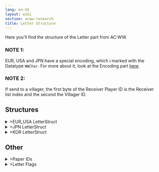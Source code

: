 ```yaml
---
lang: en-US
layout: wiki
section: acww-research
title: Letter Structure
---
```


Here you'll find the structure of the Letter part from AC:WW.

### NOTE 1:
EUR, USA and JPN have a special encoding, which i marked with the Datatype `WWChar`. For more about it, look at the Encoding part [here](character-encoding).

### NOTE 2:
If send to a villager, the first byte of the Receiver Player ID is the Receiver list index and the second the Villager ID.

## Structures
<details>
 <summary>>EUR_USA LetterStruct</summary>

{% capture eur_usa %}
| Offset        | Datatype | Size  | Content              |
| ------------- | -------- | ----- | -------------------- |
| 0x0 - 0xF3    |          | 0xF4  | Lettersize           |
|               |          |       |                      |
| 0x0 - 0x3     | uint32_t | 0x4   | Padding?             |
| 0x4 - 0x5     | uint16_t | 0x2   | Town ID Receiver     |
| 0x6 - 0xD     | WWChar   | 0x8   | Town Name Receiver   |
| 0xE - 0xF     | uint16_t | 0x2   | Player ID Receiver   |
| 0x10 - 0x17   | WWChar   | 0x8   | Player Name Receiver |
| 0x18 - 0x1B   | uint8_t  | 0x4   | Unknown 1            |
| 0x1C - 0x1D   | uint16_t | 0x2   | Town ID Sender       |
| 0x1E - 0x25   | WWChar   | 0x8   | Town Name Sender     |
| 0x26 - 0x27   | uint16_t | 0x2   | Player ID Sender     |
| 0x28 - 0x2F   | WWChar   | 0x8   | Player Name Sender   |
| 0x30 - 0x33   | uint8_t  | 0x4   | Unknown 2            |
| 0x34 - 0x4B   | WWChar   | 0x18  | Letter Intro Part    |
| 0x4C - 0xCB   | WWChar   | 0x81  | Letter Body Part     |
| 0xCC - 0xEB   | WWChar   | 0x20  | Letter End Part      |
| 0xEC - 0xEC   | uint8_t  | 0x1   | Intro Name Index     |
| 0xED - 0xED   | uint8_t  | 0x1   | Paper ID             |
| 0xEE - 0xEE   | uint8_t  | 0x1   | Letter Flags         |
| 0xEF - 0xEF   | uint8_t  | 0x1   | Unknown 3            |
| 0xF0 - 0xF1   | uint16_t | 0x2   | Attachment Item      |
| 0xF2 - 0xF3   | uint8_t  | 0x2   | Unknown 4            |
{% endcapture %}

{{ eur_usa | markdownify }}

</details>

<details>
 <summary>>JPN LetterStruct</summary>

{% capture jpn %}
| Offset        | Datatype | Size  | Content              |
| ------------- | -------- | ----- | -------------------- |
| 0x0 - 0x8B    |          | 0x8C  | Lettersize           |
|               |          |       |                      |
| 0x0 - 0x3     | uint32_t | 0x4   | Padding?             |
| 0x4 - 0x5     | uint16_t | 0x2   | Town ID Receiver     |
| 0x6 - 0xB     | WWChar   | 0x6   | Town Name Receiver   |
| 0xC - 0xD     | uint16_t | 0x2   | Player ID Receiver   |
| 0xE  - 0x13   | WWChar   | 0x6   | Player Name Receiver |
| 0x14 - 0x17   | uint8_t  | 0x4   | Unknown 1            |
| 0x18 - 0x19   | uint16_t | 0x2   | Town ID Sender       |
| 0x1A - 0x1F   | WWChar   | 0x6   | Town Name Sender     |
| 0x20 - 0x21   | uint16_t | 0x2   | Player ID Sender     |
| 0x22 - 0x27   | WWChar   | 0x6   | Player Name Sender   |
| 0x28 - 0x2B   | uint8_t  | 0x4   | Unknown 2            |
| 0x2C - 0x35   | WWChar   | 0xA   | Letter Intro Part    |
| 0x36 - 0x75   | WWChar   | 0x40  | Letter Body Part     |
| 0x76 - 0x85   | WWChar   | 0x10  | Letter End Part      |
| 0x86 - 0x86   | uint8_t  | 0x1   | Intro Name Index     |
| 0x87 - 0x87   | uint8_t  | 0x1   | Paper ID             |
| 0x88 - 0x88   | uint8_t  | 0x1   | Letter Flags         |
| 0x89 - 0x89   | uint8_t  | 0x1   | Unknown 2            |
| 0x8A - 0x8B   | uint16_t | 0x2   | Attachment Item      |
{% endcapture %}

{{ jpn | markdownify }}

</details>

<details>
 <summary>>KOR LetterStruct</summary>

{% capture kor %}
| Offset        | Datatype | Size  | Content              |
| ------------- | -------- | ----- | -------------------- |
| 0x0 - 0xFF    |          | 0x100 | Lettersize           |
|               |          |       |                      |
| 0x0 - 0x3     | uint32_t | 0x4   | Padding?             |
| 0x4 - 0x5     | uint16_t | 0x2   | Town ID Receiver     |
| 0x6 - 0x11    | char16_t | 0xC   | Town Name Receiver   |
| 0x12 - 0x13   | uint16_t | 0x2   | Player ID Receiver   |
| 0x14 - 0x1F   | char16_t | 0xC   | Player Name Receiver |
| 0x20 - 0x23   | uint8_t  | 0x4   | Unknown 1            |
| 0x24 - 0x25   | uint16_t | 0x2   | Town ID Sender       |
| 0x26 - 0x31   | char16_t | 0xC   | Town Name Sender     |
| 0x32 - 0x33   | uint16_t | 0x2   | Player ID Sender     |
| 0x34 - 0x3F   | char16_t | 0xC   | Player Name Sender   |
| 0x40 - 0x43   | uint8_t  | 0x4   | Unknown 2            |
| 0x44 - 0x57   | char16_t | 0x14  | Letter Intro Part    |
| 0x58 - 0xD7   | char16_t | 0x80  | Letter Body Part     |
| 0xD8 - 0xF7   | char16_t | 0x20  | Letter End Part      |
| 0xF8 - 0xF8   | uint8_t  | 0x1   | Intro Name Index     |
| 0xF9 - 0xF9   | uint8_t  | 0x1   | Paper ID             |
| 0xFA - 0xFA   | uint8_t  | 0x1   | Letter Flags         |
| 0xFB - 0xFB   | uint8_t  | 0x1   | Unknown 3            |
| 0xFC - 0xFD   | uint16_t | 0x2   | Attachment Item      |
| 0xFE - 0xFF   | uint8_t  | 0x2   | Unknown 4            |
{% endcapture %}

{{ kor | markdownify }}

</details>

## Other
<details>
 <summary>>Paper IDs</summary>

{% capture paper %}
| ID     | Name                     |
| ------ | ------------------------ |
| 0x0    | Butterfly Paper          |
| 0x1    | Airmail Paper            |
| 0x2    | New Years Cards          |
| 0x3    | Lacy Paper               |
| 0x4    | Cloudy Paper             |
| 0x5    | Petal Paper              |
| 0x6    | Snowy Paper              |
| 0x7    | Maple Leaf Paper         |
| 0x8    | Lined Paper              |
| 0x9    | Notebook Paper           |
| 0xA    | Flowery Paper            |
| 0xB    | Polka dot Paper          |
| 0xC    | Bottle Paper             |
| 0xD    | Ribbon Paper             |
| 0xE    | Sparkly Paper            |
| 0xF    | Vine Paper               |
| 0x10   | Formal Paper             |
| 0x11   | Snowman Paper            |
| 0x12   | Card Paper               |
| 0x13   | Leopard Paper            |
| 0x14   | Cow Paper                |
| 0x15   | Camouflage Paper         |
| 0x16   | Hamburger Paper          |
| 0x17   | Piano Paper              |
| 0x18   | Nook Paper               |
| 0x19   | Fox Paper                |
| 0x1A   | Birthday Cards           |
| 0x1B   | Four Leaf Paper          |
| 0x1C   | Town Hall Paper          |
| 0x1D   | Tortimer Paper           |
| 0x1E   | Insurance Paper          |
| 0x1F   | Academy Paper            |
| 0x20   | Lovely Paper             |
| 0x21   | Rainbow Paper            |
| 0x22   | Egyptian Paper           |
| 0x23   | Lotus Paper              |
| 0x24   | Tile Paper               |
| 0x25   | Mosaic Paper             |
| 0x26   | Elegant Paper            |
| 0x27   | Town View Paper          |
| 0x28   | Chinese Paper            |
| 0x29   | Ocean Paper              |
| 0x2A   | Industrial Paper         |
| 0x2B   | Fireworks Paper          |
| 0x2C   | Floral Paper             |
| 0x2D   | Mushroom Paper           |
| 0x2E   | Star Paper               |
| 0x2F   | Composer Paper           |
| 0x30   | Bathtub Paper            |
| 0x31   | SMB3 Paper               |
| 0x32   | Cool Paper               |
| 0x33   | Forest Paper             |
| 0x34   | Bubble Paper             |
| 0x35   | Buttercup Paper          |
| 0x36   | Tartan Paper             |
| 0x37   | Plaid Paper              |
| 0x38   | Lemon Lime Paper         |
| 0x39   | Crater Paper             |
| 0x3A   | Bejeweled Paper          |
| 0x3B   | Geometric Paper          |
| 0x3C   | Southwest Paper          |
| 0x3D   | Night Sky Paper          |
| 0x3E   | Chic Paper               |
| 0x3F   | Goldfish Paper           |
{% endcapture %}

{{ paper | markdownify }}

</details>

<details>
 <summary>>Letter Flags</summary>

{% capture letter_flags %}
| Flag  | Content                |
| ----- | ---------------------- |
| 0x0   | Does not exist         |
| 0x1   | Letter Created         |
| 0x2   | Letter Unread          |
| 0x3   | Letter Read            |
| 0x4   | Received Bottle Letter |
| 0x5   | Created Bottle Letter  |
| 0x40  | Letter from Mother     |
{% endcapture %}

{{ letter_flags | markdownify }}

</details>
